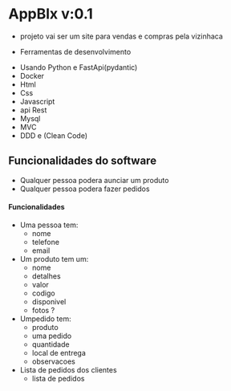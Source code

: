 # AppBlx v:0.1
  - projeto vai ser um site para vendas e compras pela vizinhaca
  * Ferramentas de  desenvolvimento
  - Usando Python e FastApi(pydantic)
  - Docker
  - Html
  - Css
  - Javascript
  - api Rest
  - Mysql
  - MVC
  - DDD e (Clean Code)
## Funcionalidades do software
  - Qualquer pessoa podera aunciar um produto
  - Qualquer pessoa podera fazer pedidos
#### Funcionalidades
  * Uma pessoa tem: 
    - nome
    - telefone
    - email
  * Um produto tem um:  
    - nome
    - detalhes
    - valor
    - codigo
    - disponivel
    - fotos ?
  * Umpedido tem: 
    - produto 
    - uma pedido
    - quantidade
    - local de entrega
    - observacoes
  * Lista de pedidos dos clientes
    - lista de pedidos
